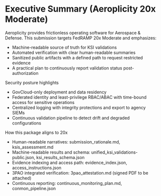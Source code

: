 # Executive Summary (Aeroplicity 20x Moderate)

Aeroplicity provides frictionless operating software for Aerospace & Defense. This submission targets FedRAMP 20x Moderate and emphasizes:

- Machine-readable source of truth for KSI validations
- Automated verification with clear human-readable summaries
- Sanitized public artifacts with a defined path to request restricted evidence
- A practical plan to continuously report validation status post-authorization

Security posture highlights
- GovCloud-only deployment and data residency
- Federated identity and least-privilege RBAC/ABAC with time-bound access for sensitive operations
- Centralized logging with integrity protections and export to agency SIEMs
- Continuous validation pipeline to detect drift and degraded configurations

How this package aligns to 20x
- Human-readable narratives: submission_rationale.md, ksis_assessment.md
- Machine-readable results and schema: unified_ksi_validations-public.json, ksi_results_schema.json
- Evidence indexing and access path: evidence_index.json, access_instructions.json
- 3PAO integrated verification: 3pao_attestation.md (signed PDF to be attached)
- Continuous reporting: continuous_monitoring_plan.md, conmon_pipeline.json

